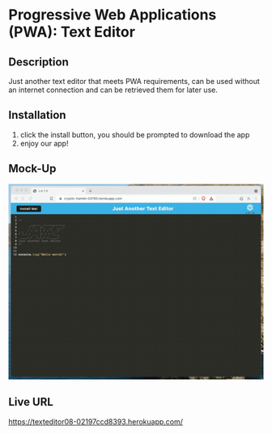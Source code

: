 # Progressive Web Applications (PWA): Text Editor

## Description

Just another text editor that meets PWA requirements, can be used without an internet connection and can be retrieved them for later use.


## Installation
1) click the install button, you should be prompted to download the app
2) enjoy our app!

## Mock-Up

![Demonstration of the finished Module 19 Challenge being used in the browser and then installed.](./Assets/00-demo.gif)

## Live URL
https://texteditor08-02197ccd8393.herokuapp.com/

 

